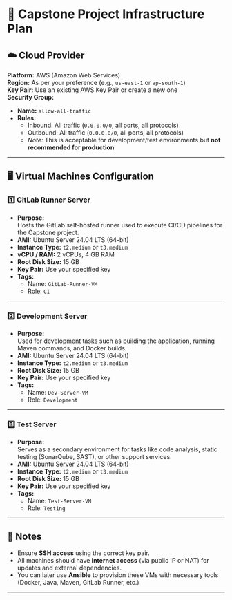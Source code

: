 # 🧾 Capstone Project Infrastructure Plan

## ☁️ Cloud Provider
**Platform:** AWS (Amazon Web Services)  
**Region:** As per your preference (e.g., `us-east-1` or `ap-south-1`)  
**Key Pair:** Use an existing AWS Key Pair or create a new one  
**Security Group:**  
- **Name:** `allow-all-traffic`
- **Rules:**  
  - Inbound: All traffic (`0.0.0.0/0`, all ports, all protocols)  
  - Outbound: All traffic (`0.0.0.0/0`, all ports, all protocols)  
  - *Note:* This is acceptable for development/test environments but **not recommended for production**

---

## 🖥️ Virtual Machines Configuration

### 1️⃣ GitLab Runner Server
- **Purpose:**  
  Hosts the GitLab self-hosted runner used to execute CI/CD pipelines for the Capstone project.
- **AMI:** Ubuntu Server 24.04 LTS (64-bit)
- **Instance Type:** `t2.medium` or `t3.medium`
- **vCPU / RAM:** 2 vCPUs, 4 GB RAM
- **Root Disk Size:** 15 GB
- **Key Pair:** Use your specified key
- **Tags:**  
  - Name: `GitLab-Runner-VM`  
  - Role: `CI`

---

### 2️⃣ Development Server
- **Purpose:**  
  Used for development tasks such as building the application, running Maven commands, and Docker builds.
- **AMI:** Ubuntu Server 24.04 LTS (64-bit)
- **Instance Type:** `t2.medium` or `t3.medium`
- **Root Disk Size:** 15 GB
- **Key Pair:** Use your specified key
- **Tags:**  
  - Name: `Dev-Server-VM`  
  - Role: `Development`

---

### 3️⃣ Test Server
- **Purpose:**  
  Serves as a secondary environment for tasks like code analysis, static testing (SonarQube, SAST), or other support services.
- **AMI:** Ubuntu Server 24.04 LTS (64-bit)
- **Instance Type:** `t2.medium` or `t3.medium`
- **Root Disk Size:** 15 GB
- **Key Pair:** Use your specified key
- **Tags:**  
  - Name: `Test-Server-VM`  
  - Role: `Testing`

---

## 🔐 Notes

- Ensure **SSH access** using the correct key pair.
- All machines should have **internet access** (via public IP or NAT) for updates and external dependencies.
- You can later use **Ansible** to provision these VMs with necessary tools (Docker, Java, Maven, GitLab Runner, etc.)

---

